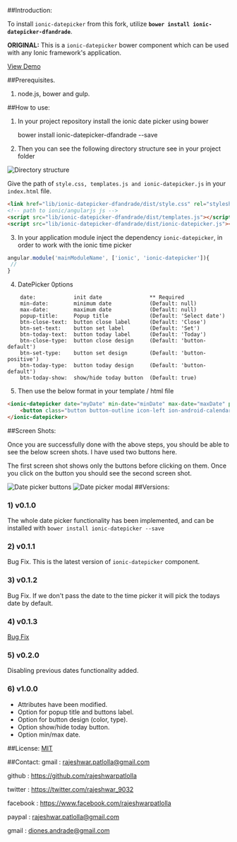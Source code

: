 ##Introduction:

To install `ionic-datepicker` from this fork, utilize **`bower install ionic-datepicker-dfandrade`**.

**ORIGINAL:** This is a `ionic-datepicker` bower component which can be used with any Ionic framework's application.

[View Demo](http://rajeshwarpatlolla.github.io/DatePickerForIonicFramework/demo/ "Demo") 


##Prerequisites.

1) node.js, bower and gulp.

##How to use:

1) In your project repository install the ionic date picker using bower

    bower install ionic-datepicker-dfandrade --save
    
2) Then you can see the following directory structure see in your project folder

![Directory structure](https://lh3.googleusercontent.com/8x3OByTXzzgJSxm-n5Yg8-0g-u2OZt18j9EbvNTgK3Q=w112-h207-p-no "Directory structure")

Give the path of  `style.css, templates.js and ionic-datepicker.js` in your `index.html` file.

````html
<link href="lib/ionic-datepicker-dfandrade/dist/style.css" rel="stylesheet"> 
<!-- path to ionic/angularjs js -->
<script src="lib/ionic-datepicker-dfandrade/dist/templates.js"></script>
<script src="lib/ionic-datepicker-dfandrade/dist/ionic-datepicker.js"></script>
````    
    
3) In your application module inject the dependency `ionic-datepicker`, in order to work with the ionic time picker
````javascript
angular.module('mainModuleName', ['ionic', 'ionic-datepicker']){
 //
}
````

4) DatePicker 0ptions

````
	date:            init date               ** Required
    min-date:        minimum date            (Default: null)
    max-date:        maximum date            (Default: null)
    popup-title:     Popup title             (Default: 'Select date')
    btn-close-text:  button close label      (Default: 'Close')
    btn-set-text:    button set label        (Default: 'Set')
    btn-today-text:  button today label      (Default: 'Today')
    btn-close-type:  button close design     (Default: 'button-default')
    btn-set-type:    button set design       (Default: 'button-positive')
    btn-today-type:  button today design     (Default: 'button-default')
    btn-today-show:  show/hide today button  (Default: true)
````

5) Then use the below format in your template / html file

````html
<ionic-datepicker date="myDate" min-date="minDate" max-date="maxDate" popup-title="{{'POPUP_TITLE' | translate}}" btn-close-text="{{'BTN_CLOSE' | translate}}" btn-set-text="{{'BTN_SET' | translate}}" btn-set-type="button-dark" btn-today-show="false">
	<button class="button button-outline icon-left ion-android-calendar button-balanced"> {{ myDate | date : 'mediumDate' }} </button>
</ionic-datepicker>
````

##Screen Shots:

Once you are successfully done with the above steps, you should be able to see the below screen shots.
I have used two buttons here. 

The first screen shot shows only the buttons before clicking on them.
Once you click on the button you should see the second screen shot.
 
![Date picker buttons](https://lh3.googleusercontent.com/YYlyw-ozro_rq9QB7hB1OzGKxo4kJpeGpXFo0ZgxF24=w117-h207-p-no "Date picker buttons") 
![Date picker modal](https://lh3.googleusercontent.com/GZPl7o0dx_Vp7lQB2IX35eM0u3wkK3bvSQw7mH3I5uY=w116-h207-p-no "Date picker modal")
##Versions:

### 1) v0.1.0
The whole date picker functionality has been implemented, and can be installed with  `bower install ionic-datepicker --save`

### 2) v0.1.1
Bug Fix. This is the latest version of `ionic-datepicker` component.

### 3) v0.1.2
Bug Fix. If we don't pass the date to the time picker it will pick the todays date by default.

### 4) v0.1.3
[Bug Fix](http://forum.ionicframework.com/t/ionic-datepicker-bower-component-for-ionic-framework-applications/21516/14)

### 5) v0.2.0
Disabling previous dates functionality added.

### 6) v1.0.0
* Attributes have been modified.
* Option for popup title and buttons label.
* Option for button design (color, type).
* Option show/hide today button.
* Option min/max date.

##License:
[MIT](https://github.com/rajeshwarpatlolla/ionic-datepicker/blob/master/LICENSE.MD "MIT")

##Contact:
gmail : rajeshwar.patlolla@gmail.com

github : https://github.com/rajeshwarpatlolla

twitter : https://twitter.com/rajeshwar_9032

facebook : https://www.facebook.com/rajeshwarpatlolla

paypal : rajeshwar.patlolla@gmail.com

gmail : diones.andrade@gmail.com



